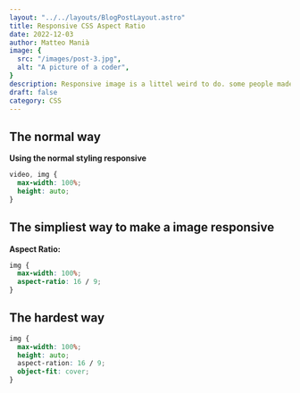```yaml
---
layout: "../../layouts/BlogPostLayout.astro"
title: Responsive CSS Aspect Ratio
date: 2022-12-03
author: Matteo Manià
image: {
  src: "/images/post-3.jpg",
  alt: "A picture of a coder",
}
description: Responsive image is a littel weird to do. some people made a mistake with styling the photo, with some issues with overflow in small devices.  
draft: false
category: CSS
---
```


<h2> The normal way </h2>
<strong>Using the normal styling responsive</strong>

```css
video, img {
  max-width: 100%;
  height: auto;
}
```


<h2> The simpliest way to make a image responsive </h2>
<strong>Aspect Ratio:</strong>

```css
img {
  max-width: 100%;
  aspect-ratio: 16 / 9;
}
```

<h2> The hardest way </h2> 

```css
img {
  max-width: 100%;
  height: auto;
  aspect-ration: 16 / 9; 
  object-fit: cover;
}
```